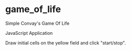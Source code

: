 # game_of_life
Simple Convay's Game Of Life

JavaScript Application

Draw initial cells on the yellow field and click "start/stop".
